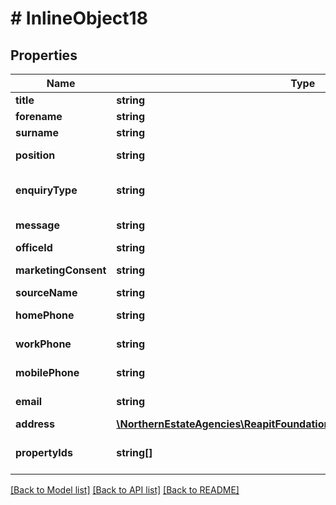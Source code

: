 # # InlineObject18

## Properties

Name | Type | Description | Notes
------------ | ------------- | ------------- | -------------
**title** | **string** | The title of the individual making the enquiry |
**forename** | **string** | The forename of the individual making the enquiry |
**surname** | **string** | The surname of the individual making the enquiry |
**position** | **string** | The selling position of the individual making the enquiry (renting/instructedThisAgent/instructedOtherAgent/privateSale/notOnMarket) | [optional]
**enquiryType** | **string** | The type of enquiry. Enquiries can created for applicants interested in buying/renting, as well as prospective vendors and landlords (salesApplicant/lettingsApplicant/salesProperty/lettingsProperty) |
**message** | **string** | Textual information about the nature of the enquiry - usually the message text from the individual making the enquiry |
**officeId** | **string** | The unique identifier of the related office |
**marketingConsent** | **string** | The marketing consent status of the individual making the enquiry (grant/deny/notAsked) |
**sourceName** | **string** | The name of the source that the enquiry was generated from |
**homePhone** | **string** | The home phone number of the individual making the enquiry (Required when no other contact details are given) | [optional]
**workPhone** | **string** | The work phone number of the individual making the enquiry (Required when no other contact details are given) | [optional]
**mobilePhone** | **string** | The mobile phone number of the individual making the enquiry (Required when no other contact details are given) | [optional]
**email** | **string** | The email of the individual making the enquiry (Required when no other contact details are given) | [optional]
**address** | [**\NorthernEstateAgencies\ReapitFoundationsClient\Model\EnquiriesAddress**](EnquiriesAddress.md) |  | [optional]
**propertyIds** | **string[]** | A list of unique property identifiers that the enquiry relates to. Used to indicate the properties that a sales or lettings applicant has expressed an interest in | [optional]

[[Back to Model list]](../../README.md#models) [[Back to API list]](../../README.md#endpoints) [[Back to README]](../../README.md)
